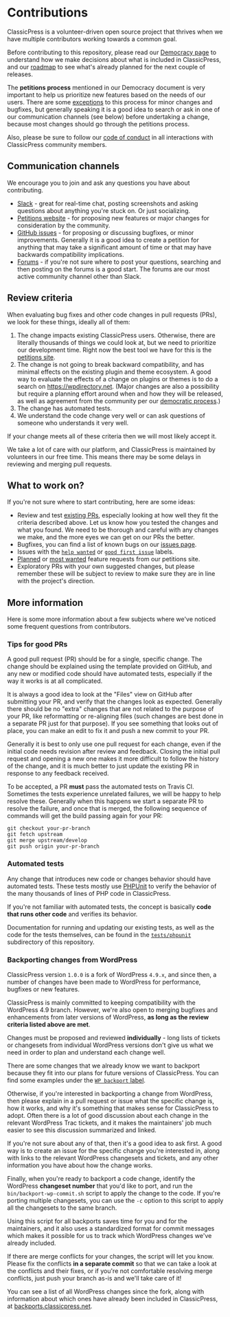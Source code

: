 # Contributions

ClassicPress is a volunteer-driven open source project that thrives when we have multiple contributors working towards a common goal.

Before contributing to this repository, please read our [Democracy page](https://www.classicpress.net/democracy/) to understand how we make decisions about what is included in ClassicPress, and our [roadmap](https://www.classicpress.net/roadmap/) to see what's already planned for the next couple of releases.

The **petitions process** mentioned in our Democracy document is very important to help us prioritize new features based on the needs of our users. There are some [exceptions](https://www.classicpress.net/democracy/#democracy-exceptions) to this process for minor changes and bugfixes, but generally speaking it is a good idea to search or ask in one of our communication channels (see below) before undertaking a change, because most changes should go through the petitions process.

Also, please be sure to follow our [code of conduct](https://www.classicpress.net/democracy/#democracy-conduct) in all interactions with ClassicPress community members.

## Communication channels

We encourage you to join and ask any questions you have about contributing.

- [Slack](https://www.classicpress.net/join-slack/) - great for real-time chat, posting screenshots and asking questions about anything you're stuck on. Or just socializing.
- [Petitions website](https://petitions.classicpress.net/) - for proposing new features or major changes for consideration by the community.
- [GitHub issues](https://github.com/ClassicPress/ClassicPress/issues) - for proposing or discussing bugfixes, or minor improvements. Generally it is a good idea to create a petition for anything that may take a significant amount of time or that may have backwards compatibility implications.
- [Forums](https://forums.classicpress.net/) - if you're not sure where to post your questions, searching and then posting on the forums is a good start. The forums are our most active community channel other than Slack.

## Review criteria

When evaluating bug fixes and other code changes in pull requests (PRs), we look for these things, ideally all of them:

  1. The change impacts existing ClassicPress users. Otherwise, there are literally thousands of things we could look at, but we need to prioritize our development time. Right now the best tool we have for this is the [petitions site](https://petitions.classicpress.net/).
  2. The change is not going to break backward compatibility, and has minimal effects on the existing plugin and theme ecosystem. A good way to evaluate the effects of a change on plugins or themes is to do a search on https://wpdirectory.net. (Major changes are also a possibility but require a planning effort around when and how they will be released, as well as agreement from the community per our [democratic process](https://www.classicpress.net/democracy/).)
  3. The change has automated tests.
  4. We understand the code change very well or can ask questions of someone who understands it very well.

If your change meets all of these criteria then we will most likely accept it.

We take a lot of care with our platform, and ClassicPress is maintained by volunteers in our free time. This means there may be some delays in reviewing and merging pull requests.

## What to work on?

If you're not sure where to start contributing, here are some ideas:

  - Review and test [existing PRs](https://github.com/ClassicPress/ClassicPress/pulls), especially looking at how well they fit the criteria described above. Let us know how you tested the changes and what you found. We need to be thorough and careful with any changes we make, and the more eyes we can get on our PRs the better.
  - Bugfixes, you can find a list of known bugs on our [issues page](https://github.com/ClassicPress/ClassicPress/issues).
  - Issues with the [`help wanted`](https://github.com/ClassicPress/ClassicPress/labels/help%20wanted) or [`good first issue`](https://github.com/ClassicPress/ClassicPress/labels/good%20first%20issue) labels.
  - [Planned](https://petitions.classicpress.net/?view=planned) or [most wanted](https://petitions.classicpress.net/?view=most-wanted) feature requests from our petitions site.
  - Exploratory PRs with your own suggested changes, but please remember these will be subject to review to make sure they are in line with the project's direction.

## More information

Here is some more information about a few subjects where we've noticed some frequent questions from contributors.

### Tips for good PRs

A good pull request (PR) should be for a single, specific change. The change should be explained using the template provided on GitHub, and any new or modified code should have automated tests, especially if the way it works is at all complicated.

It is always a good idea to look at the "Files" view on GitHub after submitting your PR, and verify that the changes look as expected. Generally there should be no "extra" changes that are not related to the purpose of your PR, like reformatting or re-aligning files (such changes are best done in a separate PR just for that purpose). If you see something that looks out of place, you can make an edit to fix it and push a new commit to your PR.

Generally it is best to only use one pull request for each change, even if the initial code needs revision after review and feedback. Closing the initial pull request and opening a new one makes it more difficult to follow the history of the change, and it is much better to just update the existing PR in response to any feedback received.

To be accepted, a PR **must** pass the automated tests on Travis CI. Sometimes the tests experience unrelated failures, we will be happy to help resolve these. Generally when this happens we start a separate PR to resolve the failure, and once that is merged, the following sequence of commands will get the build passing again for your PR:

```
git checkout your-pr-branch
git fetch upstream
git merge upstream/develop
git push origin your-pr-branch
```

### Automated tests

Any change that introduces new code or changes behavior should have automated tests. These tests mostly use [PHPUnit](https://phpunit.de/) to verify the behavior of the many thousands of lines of PHP code in ClassicPress.

If you're not familiar with automated tests, the concept is basically **code that runs other code** and verifies its behavior.

Documentation for running and updating our existing tests, as well as the code for the tests themselves, can be found in the [`tests/phpunit`](../tests/phpunit) subdirectory of this repository.

### Backporting changes from WordPress

ClassicPress version `1.0.0` is a fork of WordPress `4.9.x`, and since then, a number of changes have been made to WordPress for performance, bugfixes or new features.

ClassicPress is mainly committed to keeping compatibility with the WordPress 4.9 branch. However, we're also open to merging bugfixes and enhancements from later versions of WordPress, **as long as the review criteria listed above are met**.

Changes must be proposed and reviewed **individually** - long lists of tickets or changesets from individual WordPress versions don't give us what we need in order to plan and understand each change well.

There are some changes that we already know we want to backport because they fit into our plans for future versions of ClassicPress. You can find some examples under the [`WP backport` label](https://github.com/ClassicPress/ClassicPress/labels/WP%20backport).

Otherwise, if you're interested in backporting a change from WordPress, then please explain in a pull request or issue what the specific change is, how it works, and why it's something that makes sense for ClassicPress to adopt. Often there is a lot of good discussion about each change in the relevant WordPress Trac tickets, and it makes the maintainers' job much easier to see this discussion summarized and linked.

If you're not sure about any of that, then it's a good idea to ask first. A good way is to create an issue for the specific change you're interested in, along with links to the relevant WordPress changesets and tickets, and any other information you have about how the change works.

Finally, when you're ready to backport a code change, identify the WordPress **changeset number** that you'd like to port, and run the `bin/backport-wp-commit.sh` script to apply the change to the code. If you're porting multiple changesets, you can use the `-c` option to this script to apply all the changesets to the same branch.

Using this script for all backports saves time for you and for the maintainers, and it also uses a standardized format for commit messages which makes it possible for us to track which WordPress changes we've already included.

If there are merge conflicts for your changes, the script will let you know. Please fix the conflicts **in a separate commit** so that we can take a look at the conflicts and their fixes, or if you're not comfortable resolving merge conflicts, just push your branch as-is and we'll take care of it!

You can see a list of all WordPress changes since the fork, along with information about which ones have already been included in ClassicPress, at [backports.classicpress.net](https://backports.classicpress.net).
